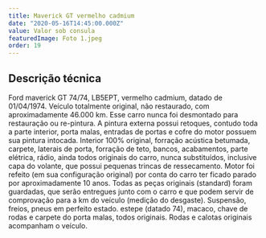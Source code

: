 ```yaml
---
title: Maverick GT vermelho cadmium
date: "2020-05-16T14:45:00.000Z"
value: Valor sob consula
featuredImage: Foto 1.jpeg
order: 19
---
```


## Descrição técnica

Ford maverick GT 74/74, LB5EPT, vermelho cadmium, datado de 01/04/1974. Veículo totalmente original, não restaurado, com aproximadamente 46.000 km. Esse carro nunca foi desmontado para restauração ou re-pintura. A pintura externa possui retoques, contudo toda a parte interior, porta malas, entradas de portas e cofre do motor possuem sua pintura intocada. Interior 100% original, forração acústica betumada, carpete, laterais de porta, forração de teto, bancos, acabamentos, parte elétrica, rádio, ainda todos originais do carro, nunca substituídos, inclusive capa do volante, que possui pequenas trincas de ressecamento. Motor foi refeito (em sua configuração original) por conta do carro ter ficado parado por aproximadamente 10 anos. Todas as peças originais (standard) foram guardadas, que serão entregues junto com o carro e que podem servir de comprovação para a km do veículo (medição do desgaste). Suspensão, freios, pneus em perfeito estado. estepe (datado 74), macaco, chave de rodas e carpete do porta malas, todos originais. Rodas e calotas originais acompanham o veículo.